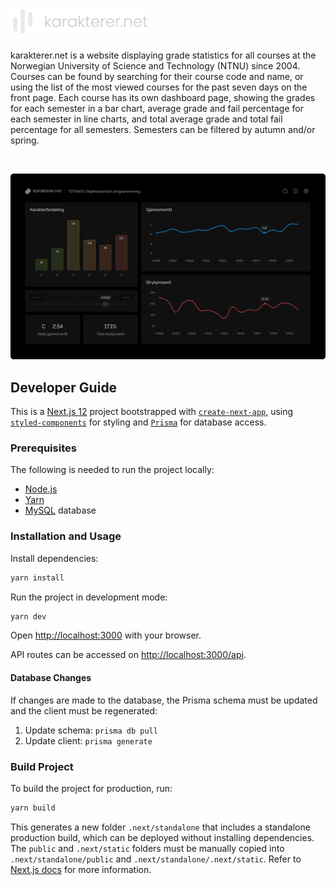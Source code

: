 <br/>

<h1><img src="docs/logo.svg" width="220"></h1>

karakterer.net is a website displaying grade statistics for all courses at the Norwegian University of Science and Technology (NTNU) since 2004. Courses can be found by searching for their course code and name, or using the list of the most viewed courses for the past seven days on the front page. Each course has its own dashboard page, showing the grades for each semester in a bar chart, average grade and fail percentage for each semester in line charts, and total average grade and total fail percentage for all semesters. Semesters can be filtered by autumn and/or spring.

<br/>

<p align="center">
	<img src="docs/course-page.png" width="550"/>
</p>

## Developer Guide

This is a [Next.js 12](https://nextjs.org/) project bootstrapped with [`create-next-app`](https://github.com/vercel/next.js/tree/canary/packages/create-next-app), using [`styled-components`]() for styling and [`Prisma`]() for database access.

### Prerequisites

The following is needed to run the project locally:

-   [Node.js](https://nodejs.org/en/)
-   [Yarn](https://yarnpkg.com/)
-   [MySQL]() database

### Installation and Usage

Install dependencies:

```bash
yarn install
```

Run the project in development mode:

```bash
yarn dev
```

Open [http://localhost:3000](http://localhost:3000) with your browser.

API routes can be accessed on [http://localhost:3000/api](http://localhost:3000/api/).

#### Database Changes

If changes are made to the database, the Prisma schema must be updated and the client must be regenerated:

1. Update schema: `prisma db pull`
2. Update client: `prisma generate`

### Build Project

To build the project for production, run:

```bash
yarn build
```

This generates a new folder `.next/standalone` that includes a standalone production build, which can be deployed without installing dependencies. The `public` and `.next/static` folders must be manually copied into `.next/standalone/public` and `.next/standalone/.next/static`. Refer to [Next.js docs](https://nextjs.org/docs/advanced-features/output-file-tracing) for more information.
